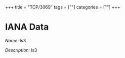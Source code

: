 +++
title = "TCP/3069"
tags = [""]
categories = [""]
+++

# IANA Data

_Name:_ ls3

_Description:_ ls3

